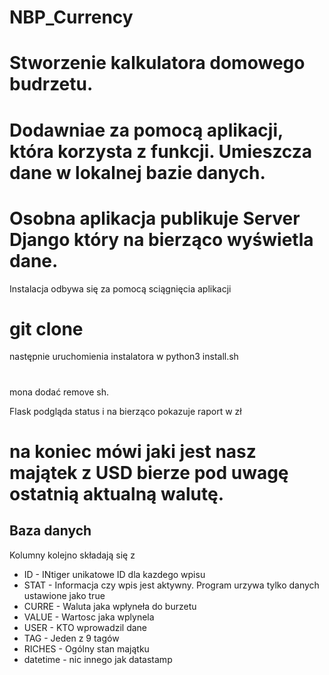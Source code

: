# NBP_Currency
# Stworzenie kalkulatora domowego budrzetu. 
# Dodawniae za pomocą aplikacji, która korzysta z funkcji. Umieszcza dane w lokalnej bazie danych. 
# Osobna aplikacja publikuje Server Django który na bierząco wyświetla dane. 


Instalacja odbywa się za pomocą sciągnięcia aplikacji 
# git clone
następnie uruchomienia instalatora w python3 install.sh

#
mona dodać remove sh.

Flask podgląda status i na bierząco pokazuje raport w zł

# na koniec mówi jaki jest nasz majątek z USD bierze pod uwagę ostatnią aktualną walutę. 

## Baza danych
Kolumny kolejno składają się z 
* ID - INtiger unikatowe ID dla kazdego wpisu
* STAT - Informacja czy wpis jest aktywny. Program urzywa tylko danych ustawione jako true
* CURRE - Waluta jaka wpłyneła do burzetu
* VALUE - Wartosc jaka wplynela 
* USER - KTO wprowadzil dane
* TAG  - Jeden z 9 tagów 
* RICHES - Ogólny stan majątku
* datetime - nic innego jak datastamp


